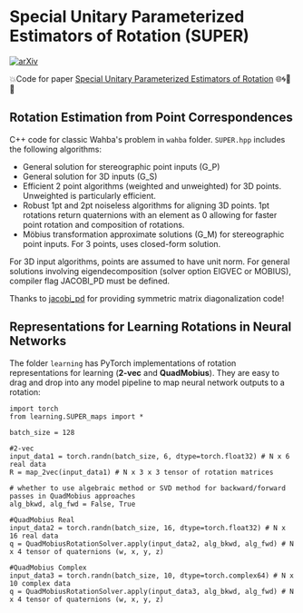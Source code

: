 # Special Unitary Parameterized Estimators of Rotation (SUPER)
[![arXiv](https://img.shields.io/badge/arXiv-2411.13109-b31b1b.svg)](https://arxiv.org/abs/2411.13109)

💥Code for paper [Special Unitary Parameterized Estimators of Rotation](https://arxiv.org/abs/2411.13109) 🌐🌀🔢🧠

## Rotation Estimation from Point Correspondences
C++ code for classic Wahba's problem in `wahba` folder. `SUPER.hpp` includes the following algorithms:
-  General solution for stereographic point inputs (G_P)
-  General solution for 3D inputs (G_S)
-  Efficient 2 point algorithms (weighted and unweighted) for 3D points. Unweighted is particularly efficient.
-  Robust 1pt and 2pt noiseless algorithms for aligning 3D points. 1pt rotations return quaternions with an element as 0 allowing for faster point rotation and composition of rotations.
-  Möbius transformation approximate solutions (G_M) for stereographic point inputs. For 3 points, uses closed-form solution.

For 3D input algorithms, points are assumed to have unit norm. For general solutions involving eigendecomposition (solver option EIGVEC or MOBIUS), compiler flag JACOBI_PD must be defined.

Thanks to [jacobi_pd](https://github.com/jewettaij/jacobi_pd) for providing symmetric matrix diagonalization code!

## Representations for Learning Rotations in Neural Networks
The folder `learning` has PyTorch implementations of rotation representations for learning (**2-vec** and **QuadMobius**). They are easy to drag and drop into any model pipeline to map neural network outputs to a rotation:
```
import torch
from learning.SUPER_maps import *

batch_size = 128

#2-vec
input_data1 = torch.randn(batch_size, 6, dtype=torch.float32) # N x 6 real data
R = map_2vec(input_data1) # N x 3 x 3 tensor of rotation matrices

# whether to use algebraic method or SVD method for backward/forward passes in QuadMobius approaches
alg_bkwd, alg_fwd = False, True

#QuadMobius Real
input_data2 = torch.randn(batch_size, 16, dtype=torch.float32) # N x 16 real data
q = QuadMobiusRotationSolver.apply(input_data2, alg_bkwd, alg_fwd) # N x 4 tensor of quaternions (w, x, y, z)

#QuadMobius Complex
input_data3 = torch.randn(batch_size, 10, dtype=torch.complex64) # N x 10 complex data
q = QuadMobiusRotationSolver.apply(input_data3, alg_bkwd, alg_fwd) # N x 4 tensor of quaternions (w, x, y, z)
```
